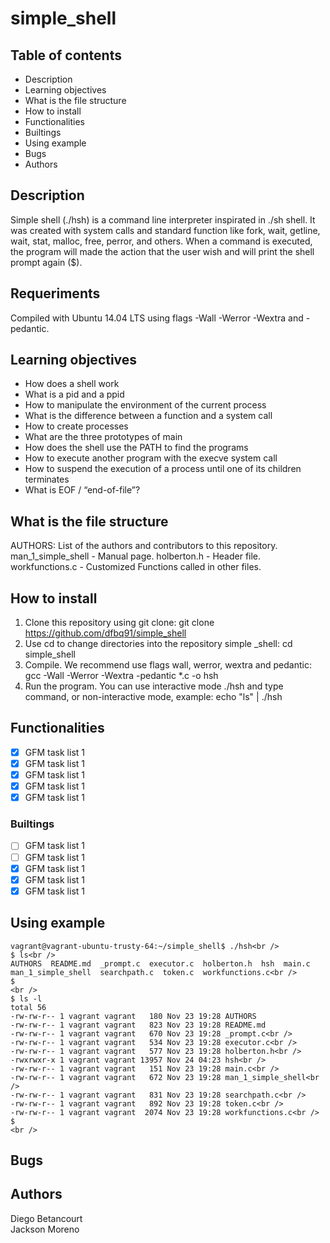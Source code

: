 # simple_shell

## Table of contents
* Description
* Learning objectives
* What is the file structure
* How to install
* Functionalities
* Builtings
* Using example
* Bugs
* Authors

## Description
Simple shell (./hsh) is a command line interpreter inspirated in ./sh shell. It was created with system calls and standard function like fork, wait, getline, wait, stat, malloc, free, perror, and others.
When a command is executed, the program will made the action that the user wish and will print the shell prompt again ($).

## Requeriments
Compiled with Ubuntu 14.04 LTS using flags -Wall -Werror -Wextra and -pedantic.

## Learning objectives
* How does a shell work
* What is a pid and a ppid
* How to manipulate the environment of the current process
* What is the difference between a function and a system call
* How to create processes
* What are the three prototypes of main
* How does the shell use the PATH to find the programs
* How to execute another program with the execve system call
* How to suspend the execution of a process until one of its children terminates
* What is EOF / “end-of-file”?

## What is the file structure
AUTHORS: List of the authors and contributors to this repository.
man_1_simple_shell - Manual page.
holberton.h - Header file.
workfunctions.c - Customized Functions called in other files.


## How to install
1) Clone this repository using git clone: git clone https://github.com/dfbq91/simple_shell
2) Use cd to change directories into the repository simple _shell: cd simple_shell
3) Compile. We recommend use flags wall, werror, wextra and pedantic: gcc -Wall -Werror -Wextra -pedantic *.c -o hsh
4) Run the program. You can use interactive mode ./hsh and type command, or non-interactive mode, example: echo "ls" | ./hsh

## Functionalities
- [x] GFM task list 1
- [x] GFM task list 1
- [x] GFM task list 1
- [x] GFM task list 1
- [x] GFM task list 1
### Builtings
- [ ] GFM task list 1
- [ ] GFM task list 1
- [x] GFM task list 1
- [x] GFM task list 1
- [x] GFM task list 1
## Using example
```
vagrant@vagrant-ubuntu-trusty-64:~/simple_shell$ ./hsh<br />
$ ls<br />
AUTHORS  README.md  _prompt.c  executor.c  holberton.h  hsh  main.c  man_1_simple_shell  searchpath.c  token.c  workfunctions.c<br />
$
<br />
$ ls -l  
total 56  
-rw-rw-r-- 1 vagrant vagrant   180 Nov 23 19:28 AUTHORS  
-rw-rw-r-- 1 vagrant vagrant   823 Nov 23 19:28 README.md  
-rw-rw-r-- 1 vagrant vagrant   670 Nov 23 19:28 _prompt.c<br />
-rw-rw-r-- 1 vagrant vagrant   534 Nov 23 19:28 executor.c<br />
-rw-rw-r-- 1 vagrant vagrant   577 Nov 23 19:28 holberton.h<br />
-rwxrwxr-x 1 vagrant vagrant 13957 Nov 24 04:23 hsh<br />
-rw-rw-r-- 1 vagrant vagrant   151 Nov 23 19:28 main.c<br />
-rw-rw-r-- 1 vagrant vagrant   672 Nov 23 19:28 man_1_simple_shell<br />
-rw-rw-r-- 1 vagrant vagrant   831 Nov 23 19:28 searchpath.c<br />
-rw-rw-r-- 1 vagrant vagrant   892 Nov 23 19:28 token.c<br />
-rw-rw-r-- 1 vagrant vagrant  2074 Nov 23 19:28 workfunctions.c<br />  
$
<br />
```

## Bugs

## Authors
Diego Betancourt  
Jackson Moreno  
